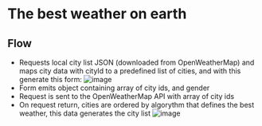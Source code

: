 # The best weather on earth

## Flow
- Requests local city list JSON (downloaded from OpenWeatherMap) and maps city data with cityId to a predefined list of cities, and with this generate this form:
![image](https://user-images.githubusercontent.com/24462119/57803415-07ecc000-7761-11e9-807a-da0d8d1b2db9.png)
- Form emits object containing array of city ids, and gender
- Request is sent to the OpenWeatherMap API with array of city ids
- On request return, cities are ordered by algorythm that defines the best weather, this data generates the city list
 ![image](https://user-images.githubusercontent.com/24462119/57803839-0079e680-7762-11e9-80a7-4a16dc1c7c6e.png)
